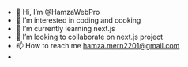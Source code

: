 - 👋 Hi, I’m @HamzaWebPro
- 👀 I’m interested in coding and cooking
- 🌱 I’m currently learning next.js
- 💞️ I’m looking to collaborate on next.js project
- 📫 How to reach me hamza.mern2201@gmail.com
- 

<!---
HamzaWebPro/HamzaWebPro is a ✨ special ✨ repository because its `README.md` (this file) appears on your GitHub profile.
You can click the Preview link to take a look at your changes.
--->
